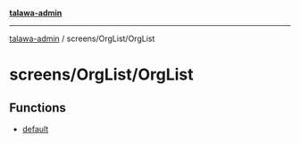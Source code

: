 [**talawa-admin**](../../../README.md)

***

[talawa-admin](../../../README.md) / screens/OrgList/OrgList

# screens/OrgList/OrgList

## Functions

- [default](functions/default.md)
